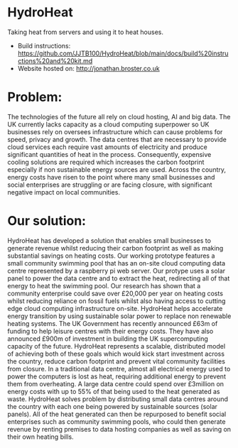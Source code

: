 # HydroHeat
Taking heat from servers and using it to heat houses.

- Build instructions: https://github.com/JJTB100/HydroHeat/blob/main/docs/build%20instructions%20and%20kit.md
- Website hosted on: http://jonathan.broster.co.uk

# Problem:
The technologies of the future all rely on cloud hosting, AI and big data. The UK currently lacks capacity as a cloud computing superpower so UK businesses rely on oversees infrastructure which can cause problems for speed, privacy and growth.
The data centres that are necessary to provide cloud services each require vast amounts of electricity and produce significant quantities of heat in the process. Consequently, expensive cooling solutions are required which increases the carbon footprint especially if non sustainable energy sources are used.
Across the country, energy costs have risen to the point where many small businesses and social enterprises are struggling or are facing closure, with significant negative impact on local communities.

# Our solution:  
HydroHeat has developed a solution that enables small businesses to generate revenue whilst reducing their carbon footprint as well as making substantial savings on heating costs. 
Our working prototype features a small community swimming pool that has an on-site cloud computing data centre represented by a raspberry pi web server. Our protype uses a solar panel to power the data centre and to extract the heat, redirecting all of that energy to heat the swimming pool. 
Our research has shown that a community enterprise could save over £20,000 per year on heating costs whilst reducing reliance on fossil fuels whilst also having access to cutting edge cloud computing infrastructure on-site. 
HydroHeat helps accelerate energy transition by using sustainable solar power to replace non renewable heating systems. The UK Government has recently announced £63m of funding to help leisure centres with their energy costs. They have also announced £900m of investment in building the UK supercomputing capacity of the future. HydroHeat represents a scalable, distributed model of achieving both of these goals which would kick start investment across the country, reduce carbon footprint and prevent vital community facilities from closure. 
In a traditional data centre, almost all electrical energy used to power the computers is lost as heat, requiring additional energy to prevent them from overheating. A large data centre could spend over £3million on energy costs with up to 55% of that being used to the heat generated as waste.
HydroHeat solves problem by distributing small data centres around the country with each one being powered by sustainable sources (solar panels). All of the heat generated can then be repurposed to benefit social enterprises such as community swimming pools, who could then generate revenue by renting premises to data hosting companies as well as saving on their own heating bills.  
